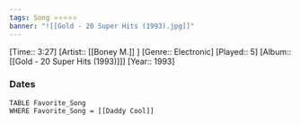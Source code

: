 ```yaml
---
tags: Song ⭐⭐⭐⭐⭐ 
banner: "![[Gold - 20 Super Hits (1993).jpg]]"
---
```

[Time:: 3:27]
[Artist:: [[Boney M.]] ]
[Genre:: Electronic]
[Played:: 5]
[Album:: [[Gold - 20 Super Hits (1993)]]]
[Year:: 1993]
### Dates
````dataview
TABLE Favorite_Song
WHERE Favorite_Song = [[Daddy Cool]]
````